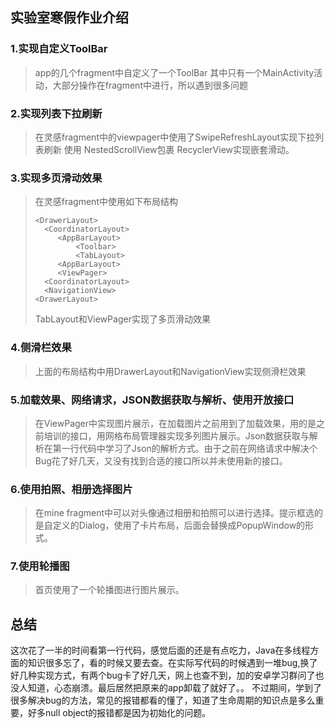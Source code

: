 ## 实验室寒假作业介绍

### 1.实现自定义ToolBar

> app的几个fragment中自定义了一个ToolBar
> 其中只有一个MainActivity活动，大部分操作在fragment中进行，所以遇到很多问题

### 2.实现列表下拉刷新

> 在灵感fragment中的viewpager中使用了SwipeRefreshLayout实现下拉列表刷新
> 使用 NestedScrollView包裹 RecyclerView实现嵌套滑动。

### 3.实现多页滑动效果  

> 在灵感fragment中使用如下布局结构
>
> ```
> <DrawerLayout>
> 	<CoordinatorLayout>
>      <AppBarLayout>	
>          <Toolbar>
>          <TabLayout>
>      <AppBarLayout>	
>      <ViewPager>
> 	<CoordinatorLayout>
> 	<NavigationView>
> <DrawerLayout>
> ```
>
> TabLayout和ViewPager实现了多页滑动效果

### 4.侧滑栏效果

> 上面的布局结构中用DrawerLayout和NavigationView实现侧滑栏效果

### 5.加载效果、网络请求，JSON数据获取与解析、使用开放接口

> 在ViewPager中实现图片展示，在加载图片之前用到了加载效果，用的是之前培训的接口，用网格布局管理器实现多列图片展示。Json数据获取与解析在第一行代码中学习了Json的解析方式。由于之前在网络请求中解决个Bug花了好几天，又没有找到合适的接口所以并未使用新的接口。

### 6.使用拍照、相册选择图片

> 在mine fragment中可以对头像通过相册和拍照可以进行选择。提示框选的是自定义的Dialog，使用了卡片布局，后面会替换成PopupWindow的形式。

### 7.使用轮播图

> 首页使用了一个轮播图进行图片展示。

## 总结

这次花了一半的时间看第一行代码，感觉后面的还是有点吃力，Java在多线程方面的知识很多忘了，看的时候又要去查。在实际写代码的时候遇到一堆bug,换了好几种实现方式，有两个bug卡了好几天，网上也查不到，加的安卓学习群问了也没人知道，心态崩溃。最后居然把原来的app卸载了就好了。。
不过期间，学到了很多解决bug的方法，常见的报错都看的懂了，知道了生命周期的知识点是多么重要，好多null object的报错都是因为初始化的问题。
